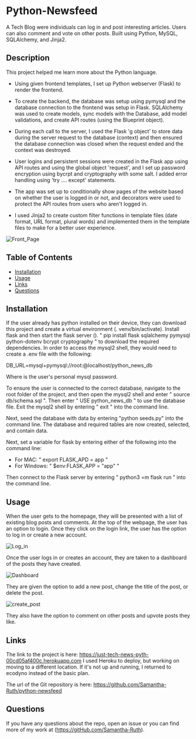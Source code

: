 # Python-Newsfeed
A Tech Blog were individuals can log in and post interesting articles. Users can also comment and vote on other posts. Built using Python, MySQL, SQLAlchemy, and Jinja2.

## Description

This project helped me learn more about the Python language. 

* Using given frontend templates, I set up Python webserver (Flask) to render the frontend.

* To create the backend, the database was setup using pymysql and the database connection to the frontend was setup in Flask. 
SQLAlchemy was used to create models, sync models with the Database, add model validations, and create API routes (using the Blueprint object). 

* During each call to the server, I used the Flask 'g object' to store data during the server request to the database (context) and then ensured the database connection was closed when the request ended and the context was destroyed.

* User logins and persistent sessions were created in the Flask app using API routes and using the global object 'request', and I set up password encryption using bycrpt and cryptography with some salt. I added error handling using 'try .... except' statements. 

* The app was set up to conditionally show pages of the website based on whether the user is logged in or not, and decorators were used to protect the API routes from users who aren't logged in. 

* I used Jinja2 to create custom filter functions in template files (date format, URL format, plural words) and implemented them in the template files to make for a better user experience. 



![Front_Page](https://github.com/Samantha-Ruth/Python-Newsfeed/assets/64170123/ff98f9a3-bfcb-405f-9fb6-c0e95296f92b)


## Table of Contents

* [Installation](#installation)
* [Usage](#usage)
* [Links](#links)
* [Questions](#questions)

## Installation

If the user already has python installed on their device, they can download this project and create a virtual environment (. venv/bin/activate). Install flask and then start the flask server ().
" pip install flask sqlalchemy pymysql python-dotenv bcrypt cryptography " to download the required dependencies. In order to access the mysql2 shell,  they would need to create a .env file with the following: 

DB_URL=mysql+pymysql://root:<password>@localhost/python_news_db
  
Where <password> is the user's personal mysql password. 
  
To ensure the user is connected to the correct database, navigate to the root folder of the project, and then open the mysql2 shell and enter " source db/schema.sql ".  Then enter " USE python_news_db " to use the database file. Exit the mysql2 shell by entering " exit " into the command line.

Next, seed the database with data by entering "python seeds.py" into the command line.  The database and required tables are now created, selected, and contain data.  
  
Next, set a variable for flask by entering either of the following into the command line: 
 * For MAC: " export FLASK_APD = app "
 * For Windows: " $env:FLASK_APP = "app" "
  
Then connect to the Flask server by entering " python3 =m flask run " into the command line. 


## Usage

When the user gets to the homepage, they will be presented with a list of existing blog posts and comments.  At the top of the webpage, the user has an option to login.  Once they click on the login link, the user has the option to log in or create a new account. 
  
  ![Log_in](https://github.com/Samantha-Ruth/Python-Newsfeed/assets/64170123/8cbc1227-9628-45fd-bf7b-a7ff6b7c4914)

  Once the user logs in or creates an account, they are taken to a dashboard of the posts they have created. 
  
  ![Dashboard](https://github.com/Samantha-Ruth/Python-Newsfeed/assets/64170123/756bc372-e4bb-48d1-89cf-94651742876f)

  They are given the option to add a new post, change the title of the post, or delete the post.  
  
  ![create_post](https://github.com/Samantha-Ruth/Python-Newsfeed/assets/64170123/9a802397-9f8b-4a91-bef1-d6957d4596a6)

  They also have the option to comment on other posts and upvote posts they like. 


## Links


The link to the project is here: https://just-tech-news-pyth-00cd05af400c.herokuapp.com
I used Heroku to deploy, but working on moving to a different location. If it's not up and running, I returned to ecodyno instead of the basic plan. 

The url of the Git repository is here: https://github.com/Samantha-Ruth/python-newsfeed


## Questions

If you have any questions about the repo, open an issue or you can find more of my work at (https://gitHub.com/Samantha-Ruth).


